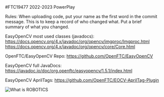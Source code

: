#FTC19477 2022-2023 PowerPlay

Rules:
  When uploading code, put your name as the first word in the commit message. This is to keep a record of who changed what. Put a brief summary of what you changed.

EasyOpenCV most used classes (javadocs): 
  https://docs.opencv.org/4.x/javadoc/org/opencv/imgproc/Imgproc.html
  https://docs.opencv.org/4.x/javadoc/org/opencv/core/Core.html
  
OpenFTC/EasyOpenCV Repo: https://github.com/OpenFTC/EasyOpenCV

EasyOpenCV full JavaDocs: https://javadoc.io/doc/org.openftc/easyopencv/1.5.1/index.html

EasyOpenCV AprilTags: https://github.com/OpenFTC/EOCV-AprilTag-Plugin

![What is ROBOTICS](https://user-images.githubusercontent.com/95108448/207765716-e981b49a-8011-4646-a12f-4ff40432c2d5.jpg)
